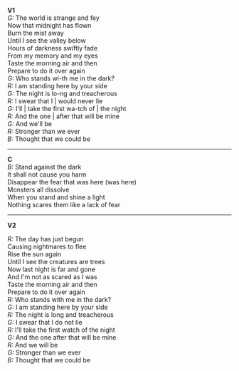 **V1**\
*G:* The world is strange and fey\
Now that midnight has flown\
Burn the mist away\
Until I see the valley below\
Hours of darkness swiftly fade\
From my memory and my eyes\
Taste the morning air and then\
Prepare to do it over again\
*G:* Who stands wi-th me in the dark?\
*R:* I am standing here by your side\
*G:* The night is lo-ng and treacherous\
*R:* I swear that I | would never lie\
*G:* I'll | take the first wa-tch of | the night\
*R:* And the one | after that will be mine\
*G:* And we'll be\
*R:* Stronger than we ever\
*B:* Thought that we could be
*****

**C**\
*B:* Stand against the dark\
It shall not cause you harm\
Disappear the fear that was here (was here)\
Monsters all dissolve\
When you stand and shine a light\
Nothing scares them like a lack of fear
*****

**V2**

*R:* The day has just begun\
Causing nightmares to flee\
Rise the sun again\
Until I see the creatures are trees\
Now last night is far and gone\
And I'm not as scared as I was\
Taste the morning air and then\
Prepare to do it over again\
*R:* Who stands with me in the dark?\
*G:* I am standing here by your side\
*R:* The night is long and treacherous\
*G:* I swear that I do not lie\
*R:* I'll take the first watch of the night\
*G:* And the one after that will be mine\
*R:* And we will be\
*G:* Stronger than we ever\
*B:* Thought that we could be